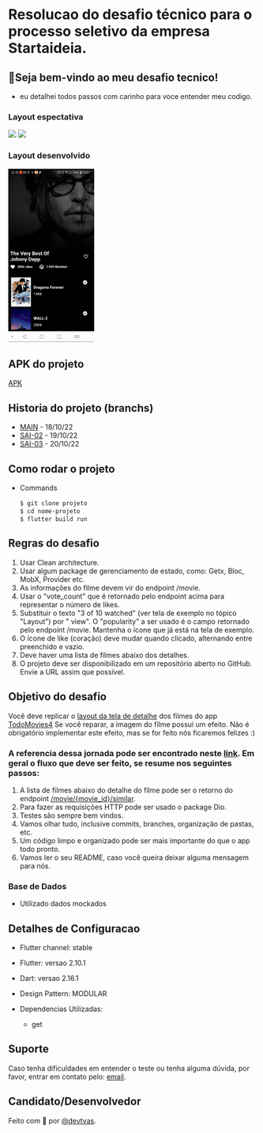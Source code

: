 <h1>Resolucao do desafio técnico para o processo seletivo da empresa Startaideia.</h1>


## 👋Seja bem-vindo ao meu desafio tecnico!
 - eu detalhei todos passos com carinho para voce entender meu codigo.

### Layout espectativa

<img src="https://is4-ssl.mzstatic.com/image/thumb/Purple114/v4/97/0e/e2/970ee217-13cf-1674-b016-461aca657663/pr_source.png/460x0w.png" height="350em" /> 
<img src="assets/prints/tela-details.png" height="350em" /> 

### Layout desenvolvido

<img src="assets/prints/tela-detail.png" height="350em" /> 


<h2>APK do projeto</h2>

[APK](https://drive.google.com/file/d/1NjCxEEjiklDCbIwM9bynJxRvEwA4cFFg/view?usp=sharing)

## Historia do projeto (branchs)

- [MAIN](https://github.com/devtvas/flutter_challenge_startaideia/tree/main) - 18/10/22 
- [SAI-02]() - 19/10/22 
- [SAI-03]() - 20/10/22 


<h2>Como rodar o projeto</h2>

  + Commands

    ```
    $ git clone projeto
    $ cd nome-projeto
    $ flutter build run
    ```
    
<h2>Regras do desafio</h2>

1. Usar Clean architecture.
2. Usar algum package de gerenciamento de estado, como: Getx, Bloc, MobX, Provider etc.
3. As informações do filme devem vir do endpoint /movie.
4. Usar o "vote_count" que é retornado pelo endpoint acima para representar o número de likes.
5. Substituir o texto "3 of 10 watched" (ver tela de exemplo no tópico "Layout") por "<popularity>
view". O "popularity" a ser usado é o campo retornado pelo endpoint /movie. Mantenha o ícone
que já está na tela de exemplo.
6. O ícone de like (coração) deve mudar quando clicado, alternando entre preenchido e vazio.
7. Deve haver uma lista de filmes abaixo dos detalhes.
8. O projeto deve ser disponibilizado em um repositório aberto no GitHub. Envie a URL assim que
possível.


<h2>Objetivo do desafio</h2>

Você deve replicar o [layout da tela de detalhe](https://apps.apple.com/br/app/todomovies-4/id792499896) dos filmes do app [TodoMovies4](https://apps.apple.com/br/app/todomovies-4/id792499896)
Se você reparar, a imagem do filme possui um efeito. Não é obrigatório implementar este efeito, mas se for feito
nós ficaremos felizes :)

### A referencia dessa jornada pode ser encontrado neste [link](https://apps.apple.com/br/app/todomovies-4/id792499896). Em geral o fluxo que deve ser feito, se resume nos seguintes passos:
1. A lista de filmes abaixo do detalhe do filme pode ser o retorno do endpoint
[/movie/{movie_id}/similar](https://developers.themoviedb.org/3/movies/get-similar-movies).
2. Para fazer as requisições HTTP pode ser usado o package Dio.
3. Testes são sempre bem vindos.
4. Vamos olhar tudo, inclusive commits, branches, organização de pastas, etc.
5. Um código limpo e organizado pode ser mais importante do que o app todo pronto.
6. Vamos ler o seu README, caso você queira deixar alguma mensagem para nós.



###  Base de Dados
 
* Utilizado dados mockados

<h2>Detalhes de Configuracao</h2>
  
  + Flutter channel: stable 
  + Flutter: versao 2.10.1
  + Dart: versao 2.16.1
  + Design Pattern: MODULAR
  + Dependencias Utilizadas:  
    
    - get
   


## Suporte
Caso tenha dificuldades em entender o teste ou tenha alguma dúvida, por favor, entrar em contato pelo: [email](diogenes.silva@startaideia.com.br).

## Candidato/Desenvolvedor

Feito com 💜 por [@devtvas](https://www.linkedin.com/in/devtvas/).
